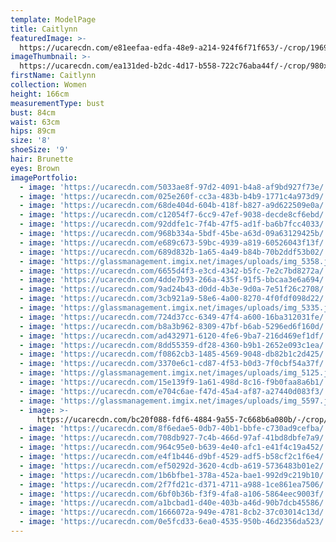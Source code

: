 ```yaml
---
template: ModelPage
title: Caitlynn
featuredImage: >-
  https://ucarecdn.com/e81eefaa-edfa-48e9-a214-924f6f71f653/-/crop/1969x1378/0,408/-/preview/
imageThumbnail: >-
  https://ucarecdn.com/ea131ded-b2dc-4d17-b558-722c76aba44f/-/crop/980x1217/419,64/-/preview/
firstName: Caitlynn
collection: Women
height: 166cm
measurementType: bust
bust: 84cm
waist: 63cm
hips: 89cm
size: '8'
shoeSize: '9'
hair: Brunette
eyes: Brown
imagePortfolio:
  - image: 'https://ucarecdn.com/5033ae8f-97d2-4091-b4a8-af9bd927f73e/'
  - image: 'https://ucarecdn.com/025e260f-cc3a-483b-b4b9-1771c4a973d9/'
  - image: 'https://ucarecdn.com/68de404d-604b-418f-b827-a9d622509e0a/'
  - image: 'https://ucarecdn.com/c12054f7-6cc9-47ef-9038-decde8cf6ebd/'
  - image: 'https://ucarecdn.com/92ddfe1c-7f4b-47f5-ad1f-ba6b7fcc4033/'
  - image: 'https://ucarecdn.com/968b334a-5bdf-45be-a63d-09a63129425b/'
  - image: 'https://ucarecdn.com/e689c673-59bc-4939-a819-60526043f13f/'
  - image: 'https://ucarecdn.com/689d832b-1a65-4a49-b84b-70b2ddf53b02/'
  - image: 'https://glassmanagement.imgix.net/images/uploads/img_5358.jpg'
  - image: 'https://ucarecdn.com/6655d4f3-e3cd-4342-b5fc-7e2c7bd8272a/'
  - image: 'https://ucarecdn.com/4dde7b93-266a-435f-91f5-bbcaa3e6a694/'
  - image: 'https://ucarecdn.com/9ad24b43-d0dd-4b3e-9d0a-7e51f26c2708/'
  - image: 'https://ucarecdn.com/3cb921a9-58e6-4a00-8270-4f0fdf098d22/'
  - image: 'https://glassmanagement.imgix.net/images/uploads/img_5335.jpg'
  - image: 'https://ucarecdn.com/724d37cc-6349-47f4-a600-16ba312031fe/'
  - image: 'https://ucarecdn.com/b8a3b962-8309-47bf-b6ab-5296ed6f160d/'
  - image: 'https://ucarecdn.com/ad432971-6120-4fe6-9ba7-216d469ef1df/'
  - image: 'https://ucarecdn.com/8dd55359-df28-4360-b9b1-2652e093c1ea/'
  - image: 'https://ucarecdn.com/f0862cb3-1485-4569-9048-db82b1c2d425/'
  - image: 'https://ucarecdn.com/3370e6c1-cd87-4f53-b0d3-7f0cbf54a37f/'
  - image: 'https://glassmanagement.imgix.net/images/uploads/img_5125.jpg'
  - image: 'https://ucarecdn.com/15e139f9-1a61-498d-8c16-f9b0faa8a6b1/'
  - image: 'https://ucarecdn.com/e704c6ae-f47d-45a4-af87-a27440d083f3/'
  - image: 'https://glassmanagement.imgix.net/images/uploads/img_5597.jpg'
  - image: >-
      https://ucarecdn.com/bc20f088-fdf6-4884-9a55-7c668b6a080b/-/crop/889x300/0,0/-/preview/
  - image: 'https://ucarecdn.com/8f6edae5-0db7-40b1-bbfe-c730ad9cefba/'
  - image: 'https://ucarecdn.com/708db927-7c4b-466d-97af-41bd8dbfe7a9/'
  - image: 'https://ucarecdn.com/964c95e0-b639-4e40-afc1-e41f4c19a452/'
  - image: 'https://ucarecdn.com/e4f1b446-d9bf-4529-adf5-b58cf2c1f6e4/'
  - image: 'https://ucarecdn.com/ef50292d-3620-4cdb-a619-5736483b01e2/'
  - image: 'https://ucarecdn.com/1b6bfbe1-378a-452a-bae1-992d9c219b10/'
  - image: 'https://ucarecdn.com/2f7fd21c-d371-4711-a988-1ce861ea7506/'
  - image: 'https://ucarecdn.com/6bf0b36b-f3f9-4fa8-a106-5864eec9003f/'
  - image: 'https://ucarecdn.com/a1bcbad1-d40e-403b-a46d-90b7dcb45586/'
  - image: 'https://ucarecdn.com/1666072a-949e-4781-8cb2-37c03014c13d/'
  - image: 'https://ucarecdn.com/0e5fcd33-6ea0-4535-950b-46d2356da523/'
---
```


